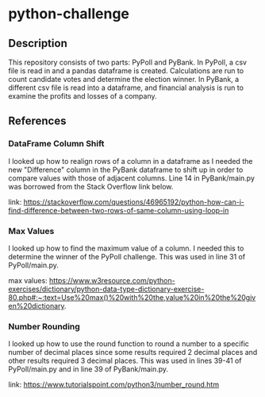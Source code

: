 # python-challenge

## Description
This repository consists of two parts: PyPoll and PyBank. In PyPoll, a csv file is read in and a pandas dataframe is created. Calculations are run to count candidate votes and determine the election winner. In PyBank, a different csv file is read into a dataframe, and financial analysis is run to examine the profits and losses of a company.

## References
### DataFrame Column Shift
I looked up how to realign rows of a column in a dataframe as I needed the new "Difference" column in the PyBank dataframe to shift up in order to compare values with those of adjacent columns. Line 14 in PyBank/main.py was borrowed from the Stack Overflow link below.

link: https://stackoverflow.com/questions/46965192/python-how-can-i-find-difference-between-two-rows-of-same-column-using-loop-in

### Max Values
I looked up how to find the maximum value of a column. I needed this to determine the winner of the PyPoll challenge. This was used in line 31 of PyPoll/main.py.

max values: https://www.w3resource.com/python-exercises/dictionary/python-data-type-dictionary-exercise-80.php#:~:text=Use%20max()%20with%20the,value%20in%20the%20given%20dictionary.

### Number Rounding
I looked up how to use the round function to round a number to a specific number of decimal places since some results required 2 decimal places and other results required 3 decimal places. This was used in lines 39-41 of PyPoll/main.py and in line 39 of PyBank/main.py.

link: https://www.tutorialspoint.com/python3/number_round.htm
